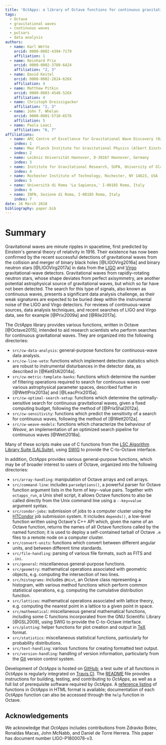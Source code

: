 ```yaml
---
title: 'OctApps: a library of Octave functions for continuous gravitational-wave data analysis'
tags:
  - Octave
  - gravitational waves
  - continuous waves
  - pulsars
  - data analysis
authors:
  - name: Karl Wette
    orcid: 0000-0002-4394-7179
    affiliation: 1
  - name: Reinhard Prix
    orcid: 0000-0002-3789-6424
    affiliation: "2, 3"
  - name: David Keitel
    orcid: 0000-0002-2824-626X
    affiliation: 4
  - name: Matthew Pitkin
    orcid: 0000-0003-4548-526X
    affiliation: 4
  - name: Christoph Dreissigacker
    affiliation: "2, 3"
  - name: John T. Whelan
    orcid: 0000-0001-5710-6576
    affiliation: 5
  - name: Paola Leaci
    affiliation: "6, 7"
affiliations:
  - name: ARC Centre of Excellence for Gravitational Wave Discovery (OzGrav) and Centre for Gravitational Physics, Research School of Physics and Engineering, The Australian National University, ACT 0200, Australia
    index: 1
  - name: Max Planck Institute for Gravitational Physics (Albert Einstein Institute), D-30167 Hannover, Germany
    index: 2
  - name: Leibniz Universität Hannover, D-30167 Hannover, Germany
    index: 3
  - name: Institute for Gravitational Research, SUPA, University of Glasgow, Glasgow G12 8QQ, UK
    index: 4
  - name: Rochester Institute of Technology, Rochester, NY 14623, USA
    index: 5
  - name: Università di Roma 'La Sapienza,' I-00185 Roma, Italy
    index: 6
  - name: INFN, Sezione di Roma, I-00185 Roma, Italy
    index: 7
date: 26 March 2018
bibliography: paper.bib
---
```


# Summary

Gravitational waves are minute ripples in spacetime, first predicted by Einstein's general theory of relativity in 1916.
Their existence has now been confirmed by the recent successful detections of gravitational waves from the collision and merger of binary black holes [@LIGOVirg2016a] and binary neutron stars [@LIGOVirg2017a] in data from the [LIGO](https://www.ligo.org) and [Virgo](http://www.virgo-gw.eu) gravitational-wave detectors.
Gravitational waves from rapidly-rotating neutron stars, whose shape deviates from perfect axisymmetry, are another potential astrophysical source of gravitational waves, but which so far have not been detected.
The search for this type of signals, also known as continuous waves, presents a significant data analysis challenge, as their weak signatures are expected to be buried deep within the instrumental noise of the LIGO and Virgo detectors.
For reviews of continuous-wave sources, data analysis techniques, and recent searches of LIGO and Virgo data, see for example [@Prix2009a] and [@Rile2017a].

The *OctApps* library provides various functions, written in Octave [@Octave2015], intended to aid research scientists who perform searches for continuous gravitational waves.
They are organized into the following directories:

- `src/cw-data-analysis`: general-purpose functions for continuous-wave data analysis.
- `src/cw-line-veto`: functions which implement detection statistics which are robust to instrumental disturbances in the detector data, as described in [@KeitEtAl2014a].
- `src/cw-metric-template-banks`: functions which determine the number of filtering operations required to search for continuous waves over various astrophysical parameter spaces, described further in [@WettPrix2013a] and [@LeacPrix2015a].
- `src/cw-optimal-search-setup`: functions which determine the optimally-sensitive search for continuous gravitational waves, given a fixed computing budget, following the method of [@PrixShal2012a].
- `src/cw-sensitivity`: functions which predict the sensitivity of a search for continuous waves, following the method of [@Wett2012a].
- `src/cw-weave-models`: functions which characterize the behaviour of *Weave*, an implementation of an optimized search pipeline for continuous waves [@Wett2018a].

Many of these scripts make use of C functions from the [LSC Algorithm Library Suite (LALSuite)](https://wiki.ligo.org/DASWG/LALSuite), using [SWIG](http://www.swig.org) to provide the C-to-Octave interface.

In addition, *OctApps* provides various general-purpose functions, which may be of broader interest to users of Octave, organized into the following directories:

- `src/array-handling`: manipulation of Octave arrays and cell arrays.
- `src/command-line`: includes `parseOptions()`, a powerful parser for Octave function argument lists in the form of key--value pairs. Together with `octapps_run`, a Unix shell script, it allows Octave functions to also be called directly from the Unix command line using a `--key=value` argument syntax.
- `src/condor-jobs`: submission of jobs to a computer cluster using the [HTCondor](https://research.cs.wisc.edu/htcondor) job submission system. It includes `depends()`, a low-level function written using Octave's C++ API which, given the name of an Octave function, returns the names of all Octave functions called by the named function; it is used to deploy a self-contained tarball of Octave `.m` files to a remote node on a computer cluster.
- `src/convert-units`: functions which convert between different angular units, and between different time standards.
- `src/file-handling`: parsing of various file formats, such as FITS and `.ini`.
- `src/general`: miscellaneous general-purpose functions.
- `src/geometry`: mathematical operations associated with geometric objects, e.g. computing the intersection of two lines.
- `src/histograms`: includes `@Hist`, an Octave class representing a histogram, with various method functions which perform common statistical operations, e.g. computing the cumulative distribution function.
- `src/lattices`: mathematical operations associated with lattice theory, e.g. computing the nearest point in a lattice to a given point in space.
- `src/mathematical`: miscellaneous general mathematical functions, including some C functions incorporated from the GNU Scientific Library [@GSL2009], using SWIG to provide the C-to-Octave interface.
- `src/plotting`: helper functions for plot creation and output in [TeX](https://www.tug.org) format.
- `src/statistics`: miscellaneous statistical functions, particularly for probability distributions.
- `src/text-handling`: various functions for creating formatted text output.
- `src/version-handling`: handling of version information, particularly from the [Git](https://git-scm.com) version control system.

Development of *OctApps* is hosted on [GitHub](https://github.com/octapps/octapps); a test suite of all functions in *OctApps* is regularly integrated on [Travis CI](https://travis-ci.org/octapps/octapps).
The [README](https://github.com/octapps/octapps/blob/master/README.md) file provides instructions for building, testing, and contributing to *OctApps*, as well as a full list of prerequisite software required by *OctApps*.
A [reference listing](https://octapps.github.io) of functions in *OctApps* in HTML format is available; documentation of each *OctApps* function can also be accessed through the `help` function in Octave.

## Acknowledgements

We acknowledge that *OctApps* includes contributions from Zdravko Botev, Ronaldas Macas, John McNabb, and Daniel de Torre Herrera.
This paper has document number LIGO-P1800078-v3.
